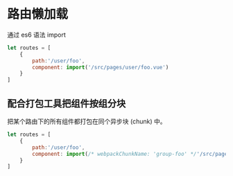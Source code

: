 # 路由懒加载

通过 es6 语法 import

```js
let routes = [
    {
        path:'/user/foo',
        component: import('/src/pages/user/foo.vue')
    }
]
```

## 配合打包工具把组件按组分块

把某个路由下的所有组件都打包在同个异步块 (chunk) 中。

```js
let routes = [
    {
        path:'/user/foo',
        component: import(/* webpackChunkName: 'group-foo' */'/src/pages/user/foo.vue')
    }
]
```
